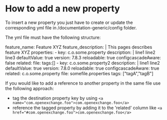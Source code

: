 # How to add a new property

To insert a new property you just have to create or update the corresponding yml file in /documentation-generic/config folder.

The yml file must have the following structure:

feature_name: Feature XYZ
feature_description: |
  This pages describes feature XYZ
properties:
    - key: c.o.some.property
      description: |
        line1
        line2
        line3
      defaultValue: true
      version: 7.8.3
      reloadable: true
      configcascadeAware: false
      related: 
      file:
      tags:[]
    - key: c.o.some.property2
      description: |
        line1
        line2
      defaultValue: true
      version: 7.8.0
      reloadable: true
      configcascadeAware: true
      related: c.o.some.property
      file: somefile.properties
      tags: ["tagA","tagB"]


If you would like to add a reference to another property in the same file use the following approach:

  * tag the destination property key by using `<a name="com.openexchange.foo">com.openexchange.foo</a>`
  * reference the tagged property by adding it to the 'related' column like `<a href="#com.openexchange.foo">com.openexchange.foo</a>`

